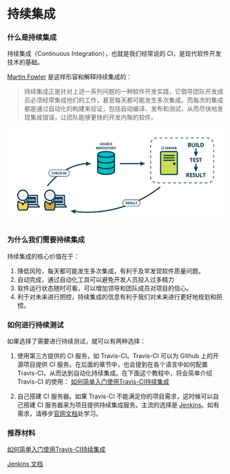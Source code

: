 # 持续集成

### 什么是持续集成

持续集成（Continuous Integration），也就是我们经常说的 CI，是现代软件开发技术的基础。

[Martin Fowler](https://martinfowler.com/) 是这样形容和解释持续集成的：

> 持续集成正是针对上述一系列问题的一种软件开发实践，它倡导团队开发成员必须经常集成他们的工作，甚至每天都可能发生多次集成。而每次的集成都是通过自动化的构建来验证，包括自动编译、发布和测试，从而尽快地发现集成错误，让团队能够更快的开发内聚的软件。

![CI](../../../res/img/ci.png)

### 为什么我们需要持续集成

持续集成的核心价值在于：

1. 降低风险，每天都可能发生多次集成，有利于及早发现软件质量问题。
2. 自动完成，通过自动化工具可以避免开发人员投入过多精力
3. 软件运行状态随时可看，可以增加领导和团队成员对项目的信心。
4. 利于对未来进行把控，持续集成的信息有利于我们对未来进行更好地规划和把控。

### 如何进行持续测试

如果选择了需要进行持续测试，就可以有两种选择：

1. 使用第三方提供的 CI 服务，如 Travis-CI。Travis-CI 可以为 Github 上的开源项目提供 CI 服务。在后面的章节中，也会提到在各个语言中如何配置 Travis-CI，从而达到自动化持续集成。在下面这个教程中，将会简单介绍 Travis-CI 的使用：
[如何简单入门使用Travis-CI持续集成](https://github.com/nukc/how-to-use-travis-ci)

2. 自己搭建 CI 服务器。如果 Travis-CI 不能满足你的项目需求，这时候可以自己搭建 CI 服务器来为项目提供持续集成服务。主流的选择是 [Jenkins](https://jenkins.io/)。如有需求，请移步[官网文档](https://jenkins.io/doc/)处学习。

### 推荐材料

[如何简单入门使用Travis-CI持续集成](https://github.com/nukc/how-to-use-travis-ci)

[Jenkins 文档](https://jenkins.io/doc/)